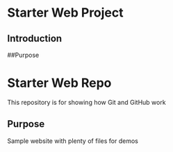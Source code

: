 # Starter Web Project

## Introduction

##Purpose

# Starter Web Repo

This repository is for showing how Git and GitHub work

## Purpose

Sample website with plenty of files for demos
